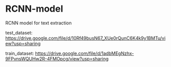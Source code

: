 # RCNN-model
RCNN model for text extraction

test_dataset:  https://drive.google.com/file/d/10Rf49busN67_XUe0rQunC6K4k9y1BMTu/view?usp=sharing

train_dataset: https://drive.google.com/file/d/1adbMEgNzhx-9FPvnsWQUHw2R-4FMOpcg/view?usp=sharing

